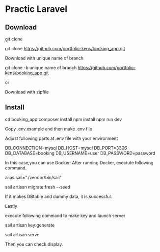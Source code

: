 # Practic Laravel

## Download

git clone

git clone https://github.com/portfolio-kens/booking_app.git

Download with unique name of branch

git clone -b unique name of branch https://github.com/portfolio-kens/booking_app.git

or

Download with zipfile

## Install

cd booking_app
composer install
npm install
npm run dev

Copy .env.example and then make .env file

Adjust following parts at .env file with your environment

DB_CONNECTION=mysql
DB_HOST=mysql
DB_PORT=3306
DB_DATABASE=booking
DB_USERNAME=user
DB_PASSWORD=password

In this case,you can use Docker.
After running Docker, exectute following command.

alias sail="./vendor/bin/sail"

sail artisan migrate:fresh --seed

If it makes DBtable and dummy data, it is successful.

Lastly

execute following command to make key and launch server

sail artisan key:generate

sail artisan serve

Then you can check display.







